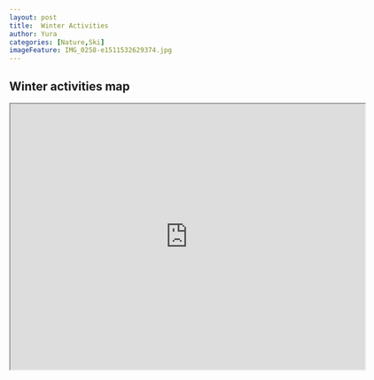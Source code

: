 ```yaml
---
layout: post
title:  Winter Activities
author: Yura
categories: [Nature,Ski]
imageFeature: IMG_0258-e1511532629374.jpg
---
```

## Winter activities map

<iframe src="https://www.google.com/maps/d/embed?mid=1nt8QHVqehB-ip-X39zQwX-Lmrug" width="640" height="480"></iframe>